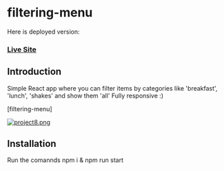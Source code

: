 # filtering-menu

Here is deployed version:
### [Live Site](https://menu-filtering.netlify.app/)

## Introduction

Simple React app where you can filter items by categories like 'breakfast', 'lunch', 'shakes' and show them 'all'
Fully responsive :)

[filtering-menu]

[![project8.png](https://i.postimg.cc/XNs4LQvd/project8.png)](https://postimg.cc/9zw6FPZQ)

## Installation

Run the comannds npm i & npm run start
